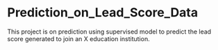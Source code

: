 # Prediction_on_Lead_Score_Data
This project is on prediction using supervised model to predict the lead score generated to join an X education institution.
